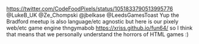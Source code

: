 https://twitter.com/CodeFoodPixels/status/1051833790513995776 @LukeB_UK @Ze_Chompski @jbelkase @LeedsGamesToast Yup the Bradford meetup is also language/etc agnostic but here is our pixely web/etc game engine thngymabob https://xriss.github.io/fun64/ so I think that means that we personally understand the horrors of HTML games :)